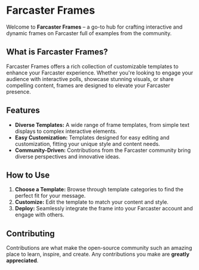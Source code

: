 # Farcaster Frames

Welcome to **Farcaster Frames** – a go-to hub for crafting interactive and dynamic frames on Farcaster full of examples from the community.

## What is Farcaster Frames?

Farcaster Frames offers a rich collection of customizable templates to enhance your Farcaster experience. Whether you're looking to engage your audience with interactive polls, showcase stunning visuals, or share compelling content, frames are designed to elevate your Farcaster presence.

## Features

- **Diverse Templates:** A wide range of frame templates, from simple text displays to complex interactive elements.
- **Easy Customization:** Templates designed for easy editing and customization, fitting your unique style and content needs.
- **Community-Driven:** Contributions from the Farcaster community bring diverse perspectives and innovative ideas.

## How to Use

1. **Choose a Template:** Browse through template categories to find the perfect fit for your message.
2. **Customize:** Edit the template to match your content and style.
3. **Deploy:** Seamlessly integrate the frame into your Farcaster account and engage with others.

## Contributing

Contributions are what make the open-source community such an amazing place to learn, inspire, and create. Any contributions you make are **greatly appreciated**.
